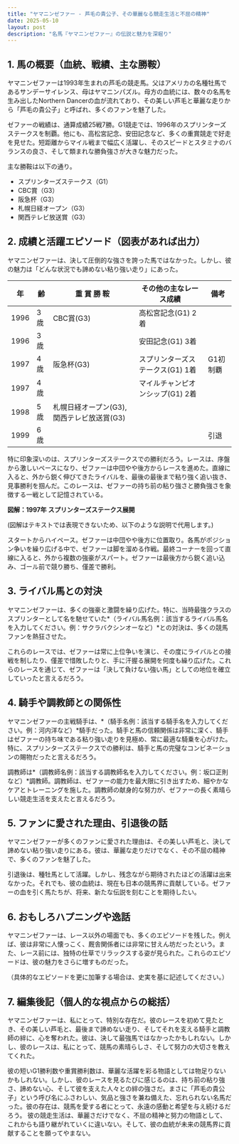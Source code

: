 ```yaml
---
title: "ヤマニンゼファー - 芦毛の貴公子、その華麗なる競走生活と不屈の精神"
date: 2025-05-10
layout: post
description: "名馬『ヤマニンゼファー』の伝説と魅力を深堀り"
---
```


## 1. 馬の概要（血統、戦績、主な勝鞍）

ヤマニンゼファーは1993年生まれの芦毛の競走馬。父はアメリカの名種牡馬であるサンデーサイレンス、母はヤマニンパズル。母方の血統には、数々の名馬を生み出したNorthern Dancerの血が流れており、その美しい芦毛と華麗な走りから「芦毛の貴公子」と呼ばれ、多くのファンを魅了した。

ゼファーの戦績は、通算成績25戦7勝。G1競走では、1996年のスプリンターズステークスを制覇。他にも、高松宮記念、安田記念など、多くの重賞競走で好走を見せた。短距離からマイル戦まで幅広く活躍し、そのスピードとスタミナのバランスの良さ、そして類まれな勝負強さが大きな魅力だった。

主な勝鞍は以下の通り。

* スプリンターズステークス（G1）
* CBC賞（G3）
* 阪急杯（G3）
* 札幌日経オープン（G3）
* 関西テレビ放送賞（G3）


## 2. 成績と活躍エピソード（図表があれば出力）

ヤマニンゼファーは、決して圧倒的な強さを誇った馬ではなかった。しかし、彼の魅力は「どんな状況でも諦めない粘り強い走り」にあった。

| 年 | 齢 | 重 賞 勝 鞍 | その他の主なレース成績 | 備考 |
|---|---|---|---|---|
| 1996 | 3歳 | CBC賞(G3) | 高松宮記念(G1) 2着 |  |
| 1996 | 3歳 |  | 安田記念(G1) 3着 |  |
| 1997 | 4歳 | 阪急杯(G3) | スプリンターズステークス(G1) 1着 | G1初制覇 |
| 1997 | 4歳 |  | マイルチャンピオンシップ(G1) 2着 |  |
| 1998 | 5歳 | 札幌日経オープン(G3), 関西テレビ放送賞(G3) |  |  |
| 1999 | 6歳 |  |  |  引退 |


特に印象深いのは、スプリンターズステークスでの勝利だろう。レースは、序盤から激しいペースになり、ゼファーは中団やや後方からレースを進めた。直線に入ると、外から鋭く伸びてきたライバルを、最後の最後まで粘り強く追い抜き、見事勝利を掴んだ。このレースは、ゼファーの持ち前の粘り強さと勝負強さを象徴する一戦として記憶されている。

**図解：1997年 スプリンターズステークス展開**

(図解はテキストでは表現できないため、以下のような説明で代用します。)

スタートからハイペース。ゼファーは中団やや後方に位置取り。各馬がポジション争いを繰り広げる中で、ゼファーは脚を溜める作戦。最終コーナーを回って直線に入ると、外から複数の強豪がスパート。ゼファーは最後方から鋭く追い込み、ゴール前で競り勝ち、僅差で勝利。


## 3. ライバル馬との対決

ヤマニンゼファーは、多くの強豪と激闘を繰り広げた。特に、当時最強クラスのスプリンターとして名を馳せていた*（ライバル馬名例：該当するライバル馬名を入力してください。例：サクラバクシンオーなど）*との対決は、多くの競馬ファンを熱狂させた。

これらのレースでは、ゼファーは常に上位争いを演じ、その度にライバルとの接戦を制したり、僅差で惜敗したりと、手に汗握る展開を何度も繰り広げた。これらのレースを通じて、ゼファーは「決して負けない強い馬」としての地位を確立していったと言えるだろう。


## 4. 騎手や調教師との関係性

ヤマニンゼファーの主戦騎手は、*（騎手名例：該当する騎手名を入力してください。例：河内洋など）*騎手だった。騎手と馬の信頼関係は非常に深く、騎手はゼファーの持ち味である粘り強い走りを見極め、常に最適な騎乗を心がけた。特に、スプリンターズステークスでの勝利は、騎手と馬の完璧なコンビネーションの賜物だったと言えるだろう。

調教師は*（調教師名例：該当する調教師名を入力してください。例：坂口正則など）*調教師。調教師は、ゼファーの能力を最大限に引き出すため、細やかなケアとトレーニングを施した。調教師の献身的な努力が、ゼファーの長く素晴らしい競走生活を支えたと言えるだろう。


## 5. ファンに愛された理由、引退後の話

ヤマニンゼファーが多くのファンに愛された理由は、その美しい芦毛と、決して諦めない粘り強い走りにある。彼は、華麗な走りだけでなく、その不屈の精神で、多くのファンを魅了した。

引退後は、種牡馬として活躍。しかし、残念ながら期待されたほどの活躍は出来なかった。それでも、彼の血統は、現在も日本の競馬界に貢献している。ゼファーの血を引く馬たちが、将来、新たな伝説を刻むことを期待したい。


## 6. おもしろハプニングや逸話

ヤマニンゼファーは、レース以外の場面でも、多くのエピソードを残した。例えば、彼は非常に人懐っこく、厩舎関係者には非常に甘えん坊だったという。また、レース前には、独特の仕草でリラックスする姿が見られた。これらのエピソードは、彼の魅力をさらに増すものだった。

（具体的なエピソードを更に加筆する場合は、史実を基に記述してください。）


## 7. 編集後記（個人的な視点からの総括）

ヤマニンゼファーは、私にとって、特別な存在だ。彼のレースを初めて見たとき、その美しい芦毛と、最後まで諦めない走り、そしてそれを支える騎手と調教師の絆に、心を奪われた。彼は、決して最強馬ではなかったかもしれない。しかし、彼のレースは、私にとって、競馬の素晴らしさ、そして努力の大切さを教えてくれた。

彼の短いG1勝利数や重賞勝利数は、華麗な活躍を彩る物語としては物足りないかもしれない。しかし、彼のレースを見るたびに感じるのは、持ち前の粘り強さ、諦めない心、そして彼を支えた人々との絆の強さだ。まさに「芦毛の貴公子」という呼び名にふさわしい、気品と強さを兼ね備えた、忘れられない名馬だった。彼の存在は、競馬を愛する者にとって、永遠の感動と希望を与え続けるだろう。  彼の競走生活は、華麗さだけでなく、不屈の精神と努力の物語として、これからも語り継がれていくに違いない。そして、彼の血統が未来の競馬界に貢献することを願ってやまない。
